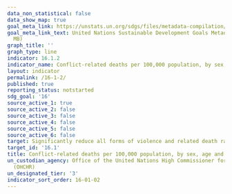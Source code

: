 ```yaml
---
data_non_statistical: false
data_show_map: true
goal_meta_link: https://unstats.un.org/sdgs/files/metadata-compilation/Metadata-Goal-16.pdf
goal_meta_link_text: United Nations Sustainable Development Goals Metadata (PDF 1.3
  MB)
graph_title: ''
graph_type: line
indicator: 16.1.2
indicator_name: Conflict-related deaths per 100,000 population, by sex, age and cause
layout: indicator
permalink: /16-1-2/
published: true
reporting_status: notstarted
sdg_goal: '16'
source_active_1: true
source_active_2: false
source_active_3: false
source_active_4: false
source_active_5: false
source_active_6: false
target: Significantly reduce all forms of violence and related death rates everywhere
target_id: '16.1'
title: Conflict-related deaths per 100,000 population, by sex, age and cause
un_custodian_agency: Office of the United Nations High Commissioner for Human Rights
  (OHCHR)
un_designated_tier: '3'
indicator_sort_order: 16-01-02
---
```


